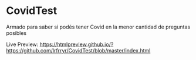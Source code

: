 # CovidTest
Armado para saber si podés tener Covid en la menor cantidad de preguntas posibles

Live Preview: https://htmlpreview.github.io/?https://github.com/lrfrryr/CovidTest/blob/master/index.html
